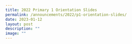 ```yaml
---
title: 2022 Primary 1 Orientation Slides
permalink: /announcements/2022/p1-orientation-slides/
date: 2023-01-12
layout: post
description: ""
image: ""
---
```

